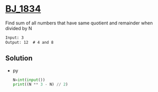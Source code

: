 # [BJ_1834](https://acmicpc.net/problem/1834)

Find sum of all numbers that have same quotient and remainder when divided by N

```txt
Input: 3
Output: 12  # 4 and 8
```

## Solution

* py

  ```py
  N=int(input())
  print((N ** 3 - N) // 2)
  ```
